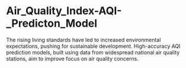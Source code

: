 # Air_Quality_Index-AQI-_Predicton_Model
 The rising living standards have led to increased environmental expectations, pushing for sustainable development. High-accuracy AQI prediction models, built using data from widespread national air quality stations, aim to improve focus on air quality concerns.
